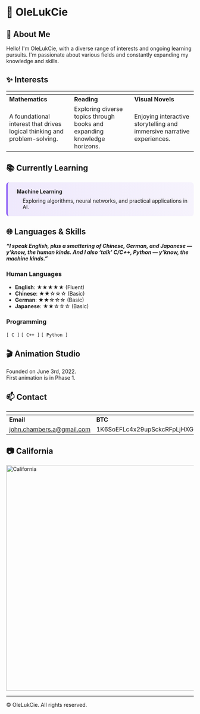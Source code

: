 # 🌟 OleLukCie

## 📌 About Me  
Hello! I'm OleLukCie, with a diverse range of interests and ongoing learning pursuits. I'm passionate about various fields and constantly expanding my knowledge and skills.  

## ✨ Interests  
| <i class="fa fa-calculator" aria-hidden="true"></i> | <i class="fa fa-book" aria-hidden="true"></i> | <i class="fa fa-film" aria-hidden="true"></i> |  
|-----------------------------------------------------|-----------------------------------------------|-----------------------------------------------|  
| **Mathematics**                                     | **Reading**                                   | **Visual Novels**                             |  
| A foundational interest that drives logical thinking and problem-solving. | Exploring diverse topics through books and expanding knowledge horizons. | Enjoying interactive storytelling and immersive narrative experiences. |  


## 📚 Currently Learning  
<div style="background: linear-gradient(to right, #8B5CF620, #8B5CF610); padding: 1rem; border-radius: 8px; border-left: 4px solid #8B5CF6;">  
  <i class="fa fa-graduation-cap" aria-hidden="true" style="color: #8B5CF6; margin-right: 8px;"></i>  
  <strong>Machine Learning</strong>  
  <p style="margin: 0.5rem 0 0 24px;">Exploring algorithms, neural networks, and practical applications in AI.</p>  
</div>  


## 🌐 Languages & Skills  
***“I speak English, plus a smattering of Chinese, German, and Japanese — y’know, the human kinds. And I also ‘talk’ C/C++, Python — y’know, the machine kinds.”***
### <i class="fa fa-comments" aria-hidden="true" style="color: #3B82F6;"></i> Human Languages  
- **English**: ★★★★★ (Fluent)  
- **Chinese**: ★★☆☆☆ (Basic)  
- **German**: ★★☆☆☆ (Basic)  
- **Japanese**: ★★☆☆☆ (Basic)  

### <i class="fa fa-code" aria-hidden="true" style="color: #3B82F6;"></i> Programming  
`[ C ]`  `[ C++ ]`  `[ Python ]`


## 🎬 Animation Studio  
Founded on June 3rd, 2022.  
First animation is in Phase 1.


## 📫 Contact  
| <i class="fa fa-at" aria-hidden="true" style="color: #8B5CF6;"></i> | <i class="fa fa-bitcoin" aria-hidden="true" style="color: #8B5CF6;"></i> |  
|-------------------------------------------------------------------|-------------------------------------------------------------------------|  
| **Email**                                                         | **BTC**                                                                 |  
| john.chambers.a@gmail.com                                         | 1K6SoEFLc4x29upSckcRFpLjHXGnTme3MT                                     |  


## 📷 California  
<img width="995" height="606" alt="California" src="https://github.com/user-attachments/assets/0b617862-ab55-419f-891d-afdf74acf6b9" />


---

© OleLukCie. All rights reserved.  
